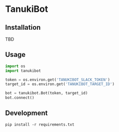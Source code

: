 # TanukiBot

## Installation

TBD

## Usage

```python
import os
import tanukibot

token = os.environ.get('TANUKIBOT_SLACK_TOKEN')
target_id = os.environ.get('TANUKIBOT_TARGET_ID')

bot = tanukibot.Bot(token, target_id)
bot.connect()
```

## Development

```
pip install -r requirements.txt
```
